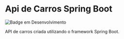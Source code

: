 # Api de Carros Spring Boot
![Badge em Desenvolvimento](http://img.shields.io/static/v1?label=STATUS&message=EM%20DESENVOLVIMENTO&color=GREEN&style=for-the-badge)

API de carros criada utilizando o framework Spring Boot.
